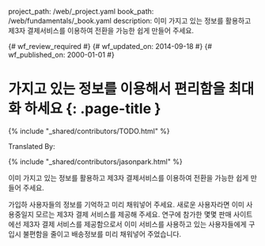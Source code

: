project_path: /web/_project.yaml
book_path: /web/fundamentals/_book.yaml
description: 이미 가지고 있는 정보를 활용하고 제3자 결제서비스를 이용하여 전환을 가능한 쉽게 만들어 주세요.

{# wf_review_required #}
{# wf_updated_on: 2014-09-18 #}
{# wf_published_on: 2000-01-01 #}

# 가지고 있는 정보를 이용해서 편리함을 최대화 하세요 {: .page-title }

{% include "_shared/contributors/TODO.html" %}


Translated By: 

{% include "_shared/contributors/jasonpark.html" %}



이미 가지고 있는 정보를 활용하고 제3자 결제서비스를 이용하여 전환을 가능한 쉽게 만들어 주세요.

가입하 사용자들의 정보를 기억하고 미리 채워넣어 주세요.  새로운 사용자라면 이미 사용중일지 모르는 제3자 결제
서비스를 제공해 주세요. 연구에 참가한 몇몇 판매 사이트에선 제3자 결제 서비스를 제공함으로서 이미 서비스를
사용하고 있는 사용자들에게 구입시 불편함을 줄이고 배송정보를 미리 채워넣어 주었습니다.

